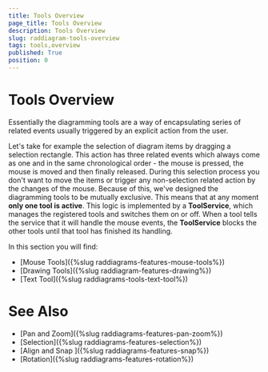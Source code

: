 ```yaml
---
title: Tools Overview
page_title: Tools Overview
description: Tools Overview
slug: raddiagram-tools-overview
tags: tools,overview
published: True
position: 0
---
```


# Tools Overview

Essentially the diagramming tools are a way of encapsulating series of related events usually triggered by an explicit action from the user. 

Let's take for example the selection of diagram items by dragging a selection rectangle. This action has three related events which always come as one and in the same chronological order - the mouse is pressed, the mouse is moved and then finally released. During this selection process you don't want to move the items or trigger any non-selection related action by the changes of the mouse. Because of this, we've designed the diagramming tools to be mutually exclusive. This means that at any moment __only one tool is active__. This logic is implemented by a __ToolService__, which manages the registered tools and switches them on or off. When a tool tells the service that it will handle the mouse events, the __ToolService__ blocks the other tools until that tool has finished its handling. 

In this section you will find:

* [Mouse Tools]({%slug raddiagrams-features-mouse-tools%})
* [Drawing Tools]({%slug raddiagram-features-drawing%})
* [Text Tool]({%slug raddiagrams-tools-text-tool%})

# See Also
 * [Pan and Zoom]({%slug raddiagrams-features-pan-zoom%})
 * [Selection]({%slug raddiagrams-features-selection%})
 * [Align and Snap ]({%slug raddiagrams-features-snap%})
 * [Rotation]({%slug raddiagrams-features-rotation%})
